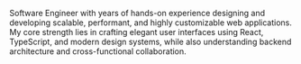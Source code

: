 Software Engineer with years of hands-on experience designing and developing scalable, performant, and highly customizable web applications. My core strength lies in crafting elegant user interfaces using React, TypeScript, and modern design systems, while also understanding backend architecture and cross-functional collaboration.
